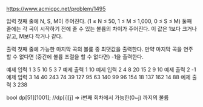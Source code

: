 https://www.acmicpc.net/problem/1495

입력
첫째 줄에 N, S, M이 주어진다. (1 ≤ N ≤ 50, 1 ≤ M ≤ 1,000, 0 ≤ S ≤ M) 둘째 줄에는 각 곡이 시작하기 전에 줄 수 있는 볼륨의 차이가 주어진다. 이 값은 1보다 크거나 같고, M보다 작거나 같다.

출력
첫째 줄에 가능한 마지막 곡의 볼륨 중 최댓값을 출력한다. 만약 마지막 곡을 연주할 수 없다면 (중간에 볼륨 조절을 할 수 없다면) -1을 출력한다.

예제 입력 1 
3 5 10
5 3 7
예제 출력 1 
10
예제 입력 2 
4 8 20
15 2 9 10
예제 출력 2 
-1
예제 입력 3 
14 40 243
74 39 127 95 63 140 99 96 154 18 137 162 14 88
예제 출력 3 
238


bool dp[51][1001]; //dp[i][j] => i번째 회차에서 가능한(0~j) 까지의 불륨
